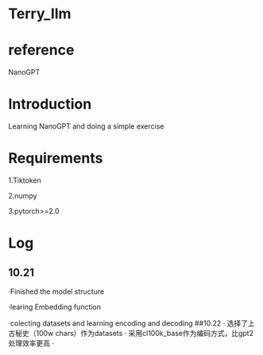 # Terry_llm

# reference
NanoGPT

# Introduction
Learning NanoGPT and doing a simple exercise

# Requirements
1.Tiktoken

2.numpy

3.pytorch>=2.0

# Log
## 10.21
·Finished the model structure

·learing Embedding function

·colecting datasets and learning encoding and decoding
##10.22
· 选择了上古秘史（100w chars）作为datasets
· 采用cl100k_base作为编码方式，比gpt2处理效率更高
·
